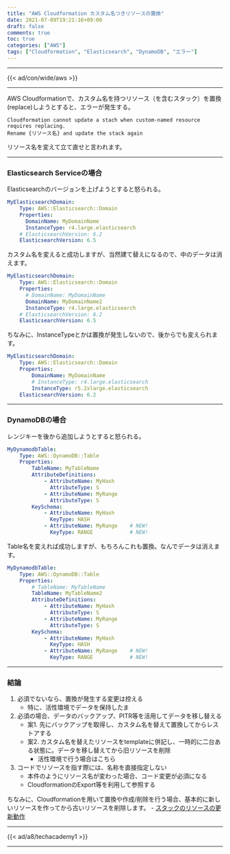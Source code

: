 ```yaml
---
title: "AWS Cloudformation カスタム名つきリソースの置換"
date: 2021-07-09T19:21:16+09:00
draft: false
comments: true
toc: true
categories: ["AWS"]
tags: ["Cloudformation", "Elasticsearch", "DynamoDB", "エラー"]
---
```


<!--more-->

---

{{< ad/con/wide/aws >}}

---

AWS Cloudformationで、カスタム名を持つリソース（を含むスタック）を置換(replace)しようとすると、エラーが発生する。

```
Cloudformation cannot update a stach when custom-named resource requires replacing.
Rename {リソース名} and update the stack again
```

リソース名を変えて立て直せと言われます。

---

### Elasticsearch Serviceの場合

Elasticsearchのバージョンを上げようとすると怒られる。

```yaml
MyElasticsearchDomain:
    Type: AWS::Elasticsearch::Domain
    Properties:
      DomainName: MyDomainName
      InstanceType: r4.large.elasticsearch
    # ElasticsearchVersion: 6.2
    ElasticsearchVersion: 6.5
```

カスタム名を変えると成功しますが、当然建て替えになるので、中のデータは消えます。

```yaml
MyElasticsearchDomain:
    Type: AWS::Elasticsearch::Domain
    Properties:
      # DomainName: MyDomainName
      DomainName: MyDomainName2
      InstanceType: r4.large.elasticsearch
    # ElasticsearchVersion: 6.2
    ElasticsearchVersion: 6.5
```

ちなみに、InstanceTypeとかは置換が発生しないので、後からでも変えられます。

```yaml
MyElasticsearchDomain:
    Type: AWS::Elasticsearch::Domain
    Properties:
        DomainName: MyDomainName
        # InstanceType: r4.large.elasticsearch
        InstanceType: r5.2xlarge.elasticsearch
    ElasticsearchVersion: 6.2
```

---

### DynamoDBの場合

レンジキーを後から追加しようとすると怒られる。

```yaml
MyDynamodbTable:
    Type: AWS::DynamoDB::Table
    Properties:
        TableName: MyTableName
        AttributeDefinitions:
            - AttributeName: MyHash
              AttributeType: S
            - AttributeName: MyRange
              AttributeType: S
        KeySchema:
            - AttributeName: MyHash
              KeyType: HASH
            - AttributeName: MyRange    # NEW!
              KeyType: RANGE            # NEW!
```

Table名を変えれば成功しますが、もちろんこれも置換。なんでデータは消えます。

```yaml
MyDynamodbTable:
    Type: AWS::DynamoDB::Table
    Properties:
        # TableName: MyTableName
        TableName: MyTableName2
        AttributeDefinitions:
            - AttributeName: MyHash
              AttributeType: S
            - AttributeName: MyRange
              AttributeType: S
        KeySchema:
            - AttributeName: MyHash
              KeyType: HASH
            - AttributeName: MyRange    # NEW!
              KeyType: RANGE            # NEW!
```

---

### 結論

1. 必須でないなら、置換が発生する変更は控える
    - 特に、活性環境でデータを保持したま
2. 必須の場合、データのバックアップ、PITR等を活用してデータを移し替える
   - 案1. 先にバックアップを取得し、カスタム名を替えて置換してからレストアする
   - 案2. カスタム名を替えたリソースをtemplateに併記し、一時的に二台ある状態に。データを移し替えてから旧リソースを削除
     - 活性環境で行う場合はこちら
3. コードでリソースを指す際には、名称を直接指定しない
    - 本件のようにリソース名が変わった場合、コード変更が必須になる
    - CloudformationのExport等を利用して参照する

ちなみに、Cloudformationを用いて置換や作成/削除を行う場合、基本的に新しいリソースを作ってから古いリソースを削除します。
    - [スタックのリソースの更新動作](https://docs.aws.amazon.com/ja_jp/AWSCloudFormation/latest/UserGuide/using-cfn-updating-stacks-update-behaviors.html)

---

{{< ad/a8/techacademy1 >}}

---
